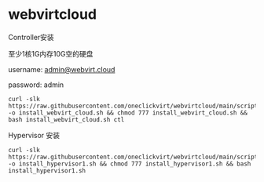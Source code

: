 # webvirtcloud

Controller安装

至少1核1G内存10G空的硬盘

username: admin@webvirt.cloud

password: admin

```
curl -slk https://raw.githubusercontent.com/oneclickvirt/webvirtcloud/main/scripts/install_webvirt_cloud.sh -o install_webvirt_cloud.sh && chmod 777 install_webvirt_cloud.sh && bash install_webvirt_cloud.sh ctl
```

Hypervisor 安装

```
curl -slk https://raw.githubusercontent.com/oneclickvirt/webvirtcloud/main/scripts/install_hypervisor1.sh -o install_hypervisor1.sh && chmod 777 install_hypervisor1.sh && bash install_hypervisor1.sh
```

